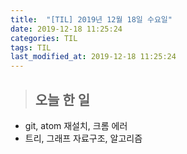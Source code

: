 ```yaml
---
title:  "[TIL] 2019년 12월 18일 수요일"
date: 2019-12-18 11:25:24
categories: TIL
tags: TIL
last_modified_at: 2019-12-18 11:25:24
---
```


>## 오늘 한 일   

- git, atom 재설치, 크롬 에러
- 트리, 그래프 자료구조, 알고리즘
